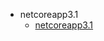   - netcoreapp3.1
    - [netcoreapp3.1](计算机/计算机语言/CSharp/CSharp基础_B站呵呵老师/ConsoleApp1/ConsoleApp1/obj/Debug/netcoreapp3.1/_sidebar.md)